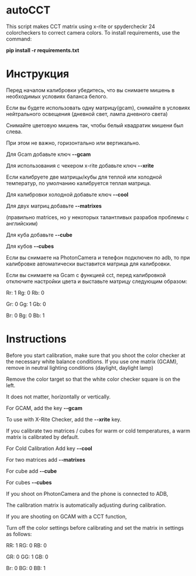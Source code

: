 # autoCCT
This script makes CCT matrix using x-rite or spydercheckr 24 colorcheckers to correct camera colors.
To install requirements, use the command:
  
  **pip install -r requirements.txt**
  
# Инструкция
Перед началом калибровки убедитесь, что вы снимаете мишень в необходимых условиях баланса белого.

Если вы будете использовать одну матрицу(gcam), снимайте в условиях нейтрального освещения
(дневной свет, лампа дневного света)

Снимайте цветовую мишень так, чтобы белый квадратик мишени был слева.

При этом не важно, горизонтально или вертикально.

Для Gcam добавьте ключ **--gcam**

Для использования с чекером x-rite  добавьте ключ **--xrite**

Если калибруете две матрицы/кубы для теплой или холодной температур, по умолчанию калибруется теплая матрица.

Для калибровки холодной добавьте ключ **--cool**

Для двух матриц добавьте **--matrixes**

(правильно matrices, но у некоторых талантливых разрабов проблемы с английским)

Для куба добавьте **--cube**

Для кубов **--cubes**


Если вы снимаете на PhotonCamera и телефон подключен по adb, 
то при калибровке автоматически выставится матрица для калибровки.

Если вы снимаете на Gcam с функцией cct, 
перед калибровкой отключите настройки цвета и выставьте матрицу следующим образом:

Rr: 1  Rg: 0  Rb: 0

Gr: 0  Gg: 1  Gb: 0

Br: 0  Bg: 0  Bb: 1

    
# Instructions
Before you start calibration, make sure that you shoot the color checker at the necessary white balance conditions.
If you use one matrix (GCAM), remove in neutral lighting conditions
(daylight, daylight lamp)

Remove the color target so that the white color checker square is on the left.

It does not matter, horizontally or vertically.

For GCAM, add the key **--gcam**

To use with X-Rite Checker, add the **--xrite** key.

If you calibrate two matrices / cubes for warm or cold temperatures, a warm matrix is calibrated by default.

For Cold Calibration Add key **--cool**

For two matrices add **--matrixes**

For cube add **--cube**

For cubes **--cubes**

If you shoot on PhotonCamera and the phone is connected to ADB,

The calibration matrix is automatically adjusting during calibration.

If you are shooting on GCAM with a CCT function,

Turn off the color settings before calibrating and set the matrix in settings as follows:

RR: 1 RG: 0 RB: 0

GR: 0 GG: 1 GB: 0

Br: 0 BG: 0 BB: 1

